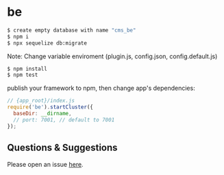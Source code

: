 # be


```bash
$ create empty database with name "cms_be"
$ npm i
$ npx sequelize db:migrate
```
Note: Change variable enviroment (plugin.js, config.json, config.default.js)


```bash
$ npm install
$ npm test
```

publish your framework to npm, then change app's dependencies:

```js
// {app_root}/index.js
require('be').startCluster({
  baseDir: __dirname,
  // port: 7001, // default to 7001
});

```

## Questions & Suggestions

Please open an issue [here](https://github.com/eggjs/egg/issues).


